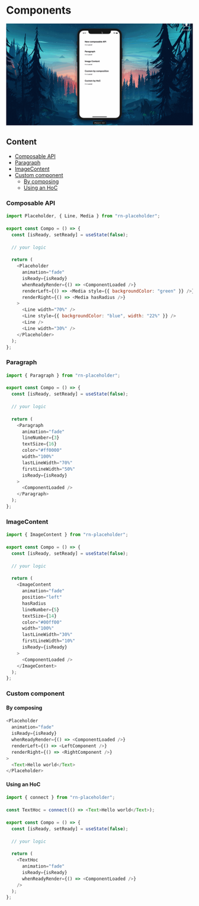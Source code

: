 # Components

<p align="center">
<img src="./demo-apis.gif" />
</p>

## Content

- [Composable API](#composable-api)
- [Paragraph](#paragraph)
- [ImageContent](#imagecontent)
- [Custom component](#custom-component)
  - [By composing](#by-composing)
  - [Using an HoC](#using-an-hoc)

### Composable API

```javascript
import Placeholder, { Line, Media } from "rn-placeholder";

export const Compo = () => {
  const [isReady, setReady] = useState(false);

  // your logic

  return (
    <Placeholder
      animation="fade"
      isReady={isReady}
      whenReadyRender={() => <ComponentLoaded />}
      renderLeft={() => <Media style={{ backgroundColor: "green" }} />}
      renderRight={() => <Media hasRadius />}
    >
      <Line width="70%" />
      <Line style={{ backgroundColor: "blue", width: "22%" }} />
      <Line />
      <Line width="30%" />
    </Placeholder>
  );
};
```

### Paragraph

```javascript
import { Paragraph } from "rn-placeholder";

export const Compo = () => {
  const [isReady, setReady] = useState(false);

  // your logic

  return (
    <Paragraph
      animation="fade"
      lineNumber={3}
      textSize={16}
      color="#ff0000"
      width="100%"
      lastLineWidth="70%"
      firstLineWidth="50%"
      isReady={isReady}
    >
      <ComponentLoaded />
    </Paragraph>
  );
};
```

### ImageContent

```javascript
import { ImageContent } from "rn-placeholder";

export const Compo = () => {
  const [isReady, setReady] = useState(false);

  // your logic

  return (
    <ImageContent
      animation="fade"
      position="left"
      hasRadius
      lineNumber={5}
      textSize={14}
      color="#00ff00"
      width="100%"
      lastLineWidth="30%"
      firstLineWidth="10%"
      isReady={isReady}
    >
      <ComponentLoaded />
    </ImageContent>
  );
};
```

### Custom component

#### By composing

```javascript
<Placeholder
  animation="fade"
  isReady={isReady}
  whenReadyRender={() => <ComponentLoaded />}
  renderLeft={() => <LeftComponent />}
  renderRight={() => <RightComponent />}
>
  <Text>Hello world</Text>
</Placeholder>
```

#### Using an HoC

```javascript
import { connect } from "rn-placeholder";

const TextHoc = connect(() => <Text>Hello world</Text>);

export const Compo = () => {
  const [isReady, setReady] = useState(false);

  // your logic

  return (
    <TextHoc
      animation="fade"
      isReady={isReady}
      whenReadyRender={() => <ComponentLoaded />}
    />
  );
};
```
